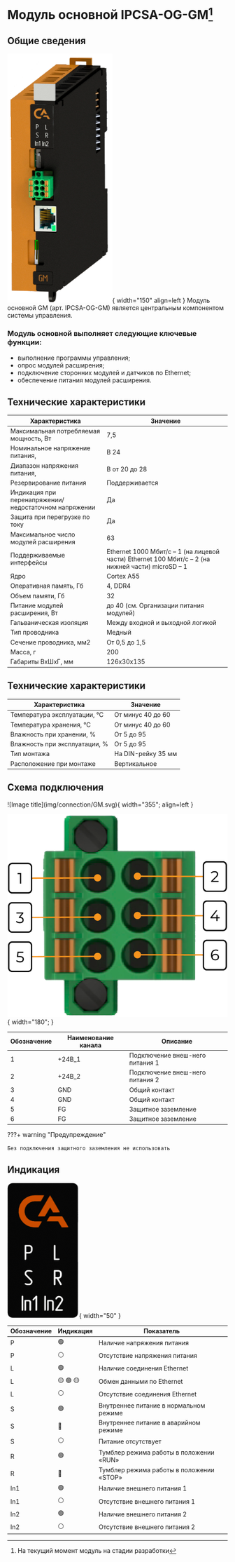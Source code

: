 # Модуль основной IPCSA-OG-GM[^1]


## Общие сведения

<div class="grid cards" markdown>

![Image title](img/GM.png){ width="150" align=left  }
Модуль основной GM (арт. IPCSA-OG-GM) является центральным компонентом системы управления.

</div>

### Модуль основной выполняет следующие ключевые функции:
* выполнение программы управления;
* опрос модулей расширения;
* подключение сторонних модулей и датчиков по Ethernet;
* обеспечение питания модулей расширения.


## Технические характеристики 
| Характеристика | Значение |
| - | - |
| Максимальная потребляемая мощность, Вт |	7,5
| Номинальное напряжение питания, | В	24
| Диапазон напряжения питания, | В	от 20 до 28
| Резервирование питания 	| Поддерживается
| Индикация при перенапряжении/ недостаточном напряжении |	Да
| Защита при перегрузке по току |	Да
| Максимальное число модулей расширения |	63
| Поддерживаемые интерфейсы |	Ethernet 1000 Мбит/с – 1 (на лицевой части) Ethernet 100 Мбит/с – 2 (на нижней части) microSD – 1 |
| Ядро |	Cortex A55 |
| Оперативная память, Гб |	4, DDR4 |
| Объем памяти, Гб |	32 |
| Питание модулей расширения, Вт |	до 40 (см. Организации питания модулей) |
| Гальваническая изоляция | Между входной и выходной логикой |
| Тип проводника | Медный |
| Сечение проводника, мм2 | От 0,5 до 1,5 |
| Масса, г |	200 |
|Габариты ВхШхГ, мм |	126х30х135 |

## Технические характеристики 
| Характеристика	| Значение |
| - | - |
| Температура эксплуатации, °С |	От минус 40 до 60 |
| Температура хранения, °С |	От минус 40 до 60 |
| Влажность при хранении, %	| От 5 до 95 |
| Влажность при эксплуатации, % |	От 5 до 95 |
| Тип монтажа |	На DIN-рейку 35 мм |
| Расположение при монтаже | Вертикальное |


## Схема подключения

<div class="grid cards" markdown>
![Image title](img/connection/GM.svg){ width="355"; align=left  }

![Image title](img/connection/connector_6pin.png){ width="180";  }
</div>

| Обозначение | Наименование канала | Описание |
| ----------- | - | --|
| 1 | +24В_1 | Подключение внеш-него питания 1 |
| 2 | +24В_2 | Подключение внеш-него питания 2 | 
| 3 | GND | Общий контакт | 
| 4 | GND | Общий контакт|
| 5 | FG | Защитное заземление |
| 6 | FG | Защитное заземление |

???+ warning "Предупреждение"

    Без подключения защитного заземления не использовать

## Индикация
![Image title](img/identification/GM.png){ width="50" }

| Обозначение | Индикация | Показатель |
|------------------|----------------------|---------------------------------------|
| P | :green_circle:| Наличие напряжения питания |
| P | :white_circle:| Отсутствие напряжения питания |
| L | :green_circle:| Наличие соединения Ethernet |
| L | :yellow_circle: :green_circle: :yellow_circle: | Обмен данными по Ethernet |
| L | :white_circle:| Отсутствие соединения Ethernet|
| S | :green_circle:| Внутреннее питание в нормальном режиме |
| S | :red_circle:| Внутреннее питание в аварийном режиме |
| S | :white_circle:| Питание отсутствует|
| R | :green_circle:| Тумблер режима работы в положении «RUN» |
| R | :red_circle:| Тумблер режима работы в положении «STOP» |
| In1 | :green_circle:| Наличие внешнего питания 1 |
| In1 | :white_circle:| Отсутствие внешнего питания 1 |
| In2 | :green_circle:| Наличие внешнего питания 2 |
| In2 | :white_circle:| Отсутствие внешнего питания 2 |


[^1]: На текущий момент модуль на стадии разработки
